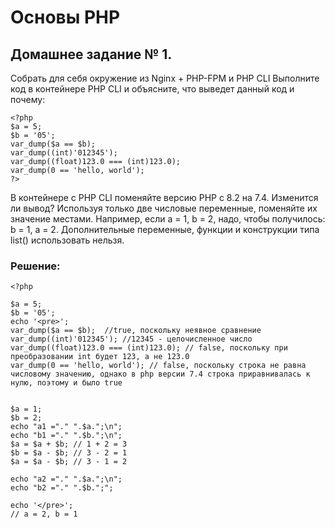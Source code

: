 # Основы PHP

## Домашнее задание № 1.

Собрать для себя окружение из Nginx + PHP-FPM и PHP CLI
Выполните код в контейнере PHP CLI и объясните, что выведет данный код и почему:

```
<?php
$a = 5;
$b = '05';
var_dump($a == $b);
var_dump((int)'012345');
var_dump((float)123.0 === (int)123.0);
var_dump(0 == 'hello, world');
?>
```

В контейнере с PHP CLI поменяйте версию PHP с 8.2 на 7.4. Изменится ли вывод?
Используя только две числовые переменные, поменяйте их значение местами. Например, если a = 1, b = 2, надо, чтобы получилось: b = 1, a = 2. Дополнительные переменные, функции и конструкции типа list() использовать нельзя.

### Решение:

```
<?php

$a = 5; 
$b = '05';
echo '<pre>';
var_dump($a == $b);  //true, поскольку неявное сравнение
var_dump((int)'012345'); //12345 - целочисленное число
var_dump((float)123.0 === (int)123.0); // false, поскольку при преобразовании int будет 123, а не 123.0
var_dump(0 == 'hello, world'); // false, поскольку строка не равна числовому значению, однако в php версии 7.4 строка приравнивалась к нулю, поэтому и было true


$a = 1; 
$b = 2;
echo "a1 ="." ".$a.";\n";
echo "b1 ="." ".$b.";\n"; 
$a = $a + $b; // 1 + 2 = 3
$b = $a - $b; // 3 - 2 = 1
$a = $a - $b; // 3 - 1 = 2

echo "a2 ="." ".$a.";\n";
echo "b2 ="." ".$b.";";

echo '</pre>';
// a = 2, b = 1
```
